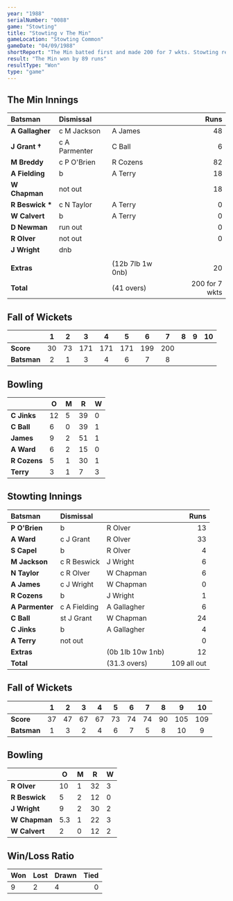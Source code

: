 ```yaml
---
year: "1988"
serialNumber: "0088" 
game: "Stowting"
title: "Stowting v The Min"
gameLocation: "Stowting Common"
gameDate: "04/09/1988"
shortReport: "The Min batted first and made 200 for 7 wkts. Stowting replied with 109 all out"
result: "The Min won by 89 runs"
resultType: "Won"
type: "game"
---
```


## The Min Innings

| Batsman | Dismissal |  | Runs |
|:---|:---|---|---:|
| **A Gallagher** | c M Jackson | A James | 48 | 
| **J Grant &#8224;** | c A Parmenter | C Ball | 6 | 
| **M Breddy** | c P O'Brien | R Cozens | 82 | 
| **A Fielding** | b | A Terry | 18 | 
| **W Chapman** | not out |  | 18 | 
| **R Beswick &#42;** | c N Taylor | A Terry | 0 | 
| **W Calvert** | b | A Terry | 0 | 
| **D Newman** | run out |  | 0 | 
| **R Olver** | not out |  | 0 | 
| **J Wright** | dnb |  |  |
|  |  |  |  | 
| **Extras** | | (12b 7lb 1w 0nb) | 20 | 
| **Total** | | (41 overs) | 200 for 7 wkts | 

## Fall of Wickets

| | 1 | 2 | 3 | 4 | 5 | 6 | 7 | 8 | 9 | 10 |
|---|:---:|:---:|:---:|:---:|:---:|:---:|:---:|:---:|:---:|:---:|
| **Score** | 30 | 73 | 171 | 171 | 171 | 199 | 200 |  |  |  | 
| **Batsman** | 2 | 1 | 3 | 4 | 6 | 7 | 8 |  |  |  | 

## Bowling

| | O | M | R | W |
|---|---|---|---|---|
| **C Jinks** | 12 | 5 | 39 | 0 | 
| **C Ball** | 6 | 0 | 39 | 1 | 
| **James** | 9 | 2 | 51 | 1 | 
| **A Ward** | 6 | 2 | 15 | 0 | 
| **R Cozens** | 5 | 1 | 30 | 1 | 
| **Terry** | 3 | 1 | 7 | 3 | 

## Stowting Innings

| Batsman | Dismissal |  | Runs |
|:---|:---|---|---:|
| **P O'Brien** | b | R Olver | 13 | 
| **A Ward** | c J Grant | R Olver | 33 | 
| **S Capel** | b | R Olver | 4 | 
| **M Jackson** | c R Beswick | J Wright | 6 | 
| **N Taylor** | c R Olver | W Chapman | 6 | 
| **A James** | c J Wright | W Chapman | 0 |
| **R Cozens** | b | J Wright | 1 | 
| **A Parmenter** | c A Fielding | A Gallagher | 6 |
| **C Ball** | st J Grant | W Chapman | 24 | 
| **C Jinks** | b | A Gallagher | 4 | 
| **A Terry** | not out |  | 0 |
| **Extras** | | (0b 1lb 10w 1nb) | 12 | 
| **Total** | | (31.3 overs) | 109 all out | 

## Fall of Wickets

| | 1 | 2 | 3 | 4 | 5 | 6 | 7 | 8 | 9 | 10 |
|---|:---:|:---:|:---:|:---:|:---:|:---:|:---:|:---:|:---:|:---:|
| **Score** | 37 | 47 | 67 | 67 | 73 | 74 | 74 | 90 | 105 | 109 |
| **Batsman** | 1 | 3 | 2 | 4 | 6 | 7 | 5 | 8 | 10 | 9 |

## Bowling

| | O | M | R | W |
|---|---|---|---|---|
| **R Olver** | 10 | 1 | 32 | 3 | 
| **R Beswick** | 5 | 2 | 12 | 0 | 
| **J Wright** | 9 | 2 | 30 | 2 | 
| **W Chapman** | 5.3 | 1 | 22 | 3 | 
| **W Calvert** | 2 | 0 | 12 | 2 |

## Win/Loss Ratio

| Won | Lost | Drawn | Tied |
|:---|:---|:---|---:|
| 9 | 2 | 4 | 0 |